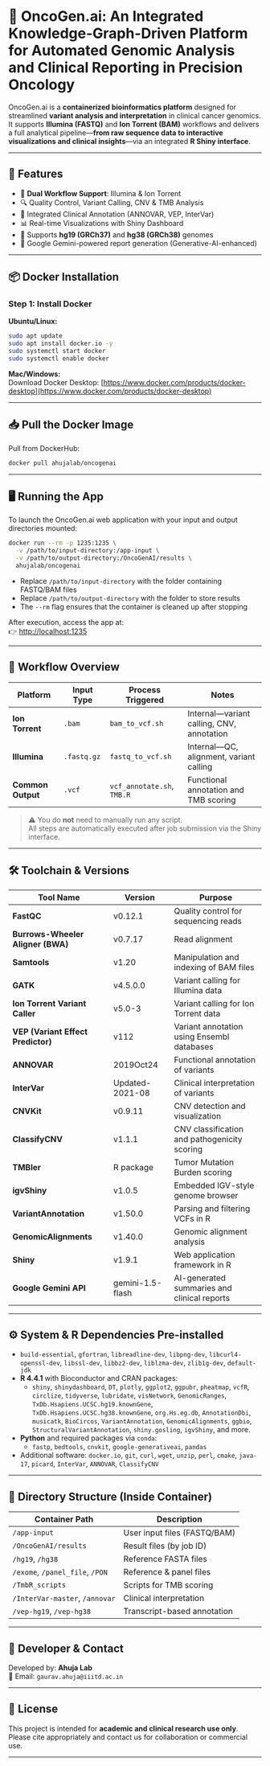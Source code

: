 # 🧬 OncoGen.ai: An Integrated Knowledge-Graph-Driven Platform for Automated Genomic Analysis and Clinical Reporting in Precision Oncology

OncoGen.ai is a **containerized bioinformatics platform** designed for streamlined **variant analysis and interpretation** in clinical cancer genomics. It supports **Illumina (FASTQ)** and **Ion Torrent (BAM)** workflows and delivers a full analytical pipeline—**from raw sequence data to interactive visualizations and clinical insights**—via an integrated **R Shiny interface**.

---

## 🚀 Features

- 🔄 **Dual Workflow Support**: Illumina & Ion Torrent
- 🔍 Quality Control, Variant Calling, CNV & TMB Analysis
- 🧠 Integrated Clinical Annotation (ANNOVAR, VEP, InterVar)
- 📊 Real-time Visualizations with Shiny Dashboard
- 🧬 Supports **hg19 (GRCh37)** and **hg38 (GRCh38)** genomes
- 🔗 Google Gemini-powered report generation (Generative-AI-enhanced)

---

## 📦 Docker Installation

### Step 1: Install Docker

**Ubuntu/Linux:**
```bash
sudo apt update
sudo apt install docker.io -y
sudo systemctl start docker
sudo systemctl enable docker
```

**Mac/Windows:**  
Download Docker Desktop: [https://www.docker.com/products/docker-desktop](https://www.docker.com/products/docker-desktop)

---

## 📥 Pull the Docker Image

Pull from DockerHub:
```bash
docker pull ahujalab/oncogenai
```

---

## 🖥️ Running the App

To launch the OncoGen.ai web application with your input and output directories mounted:

```bash
docker run --rm -p 1235:1235 \
  -v /path/to/input-directory:/app-input \
  -v /path/to/output-directory:/OncoGenAI/results \
  ahujalab/oncogenai
```

- Replace `/path/to/input-directory` with the folder containing FASTQ/BAM files
- Replace `/path/to/output-directory` with the folder to store results
- The `--rm` flag ensures that the container is cleaned up after stopping

After execution, access the app at:  
👉 [http://localhost:1235](http://localhost:1235)

---

## 🔬 Workflow Overview

| Platform        | Input Type | Process Triggered        | Notes                                |
|------------------|------------|---------------------------|---------------------------------------|
| **Ion Torrent**  | `.bam`     | `bam_to_vcf.sh`           | Internal—variant calling, CNV, annotation |
| **Illumina**     | `.fastq.gz`| `fastq_to_vcf.sh`         | Internal—QC, alignment, variant calling |
| **Common Output**| `.vcf`     | `vcf_annotate.sh`, `TMB.R`| Functional annotation and TMB scoring |

> ⚠️ You do **not** need to manually run any script.  
> All steps are automatically executed after job submission via the Shiny interface.

---

## 🛠️ Toolchain & Versions

| Tool Name               | Version         | Purpose                                                  |
|-------------------------|-----------------|----------------------------------------------------------|
| **FastQC**              | v0.12.1         | Quality control for sequencing reads                     |
| **Burrows-Wheeler Aligner (BWA)** | v0.7.17 | Read alignment                                           |
| **Samtools**            | v1.20           | Manipulation and indexing of BAM files                   |
| **GATK**                | v4.5.0.0        | Variant calling for Illumina data                        |
| **Ion Torrent Variant Caller** | v5.0-3   | Variant calling for Ion Torrent data                     |
| **VEP (Variant Effect Predictor)** | v112 | Variant annotation using Ensembl databases               |
| **ANNOVAR**             | 2019Oct24       | Functional annotation of variants                        |
| **InterVar**            | Updated-2021-08 | Clinical interpretation of variants                      |
| **CNVKit**              | v0.9.11         | CNV detection and visualization                          |
| **ClassifyCNV**         | v1.1.1          | CNV classification and pathogenicity scoring             |
| **TMBler**              | R package       | Tumor Mutation Burden scoring                            |
| **igvShiny**            | v1.0.5          | Embedded IGV-style genome browser                        |
| **VariantAnnotation**   | v1.50.0         | Parsing and filtering VCFs in R                          |
| **GenomicAlignments**   | v1.40.0         | Genomic alignment analysis                               |
| **Shiny**               | v1.9.1          | Web application framework in R                           |
| **Google Gemini API**   | gemini-1.5-flash| AI-generated summaries and clinical reports              |

---

## ⚙️ System & R Dependencies Pre-installed

- `build-essential`, `gfortran`, `libreadline-dev`, `libpng-dev`, `libcurl4-openssl-dev`, `libssl-dev`, `libbz2-dev`, `liblzma-dev`, `zlib1g-dev`, `default-jdk`
- **R 4.4.1** with Bioconductor and CRAN packages:
  - `shiny`, `shinydashboard`, `DT`, `plotly`, `ggplot2`, `ggpubr`, `pheatmap`, `vcfR`, `circlize`, `tidyverse`, `lubridate`, `visNetwork`, `GenomicRanges`, `TxDb.Hsapiens.UCSC.hg19.knownGene`, `TxDb.Hsapiens.UCSC.hg38.knownGene`, `org.Hs.eg.db`, `AnnotationDbi`, `musicatk`, `BioCircos`, `VariantAnnotation`, `GenomicAlignments`, `ggbio`, `StructuralVariantAnnotation`, `shiny.gosling`, `igvShiny`, and more.
- **Python** and required packages via `conda`:
  - `fastp`, `bedtools`, `cnvkit`, `google-generativeai`, `pandas`
- Additional software: `docker.io`, `git`, `curl`, `wget`, `unzip`, `perl`, `cmake`, `java-17`, `picard`, `InterVar`, `ANNOVAR`, `ClassifyCNV`

---

## 📁 Directory Structure (Inside Container)

| Container Path         | Description                          |
|------------------------|--------------------------------------|
| `/app-input`           | User input files (FASTQ/BAM)         |
| `/OncoGenAI/results`   | Result files (by job ID)             |
| `/hg19`, `/hg38`       | Reference FASTA files                | 
| `/exome`, `/panel_file`, `/PON` | Reference & panel files   |
| `/TmbR_scripts`        | Scripts for TMB scoring              |
| `/InterVar-master`, `/annovar` | Clinical interpretation |
| `/vep-hg19`, `/vep-hg38` | Transcript-based annotation |

---

## 👤 Developer & Contact

Developed by: **Ahuja Lab**  
📧 Email: `gaurav.ahuja@iiitd.ac.in`

---

## 🧠 License

This project is intended for **academic and clinical research use only**. Please cite appropriately and contact us for collaboration or commercial use.

---
